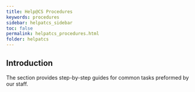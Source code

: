 ```yaml
---
title: Help@CS Procedures
keywords: procedures
sidebar: helpatcs_sidebar
toc: false
permalink: helpatcs_procedures.html
folder: helpatcs
---
```


## Introduction

The section provides step-by-step guides for common tasks preformed by our staff.
